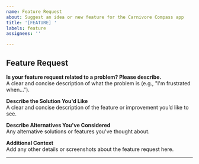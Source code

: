 ```yaml
---
name: Feature Request
about: Suggest an idea or new feature for the Carnivore Compass app
title: '[FEATURE] '
labels: feature
assignees: ''

---
```


## Feature Request

**Is your feature request related to a problem? Please describe.**  
A clear and concise description of what the problem is (e.g., "I'm frustrated when...").

**Describe the Solution You'd Like**  
A clear and concise description of the feature or improvement you’d like to see.

**Describe Alternatives You've Considered**  
Any alternative solutions or features you've thought about.

**Additional Context**  
Add any other details or screenshots about the feature request here.

---
